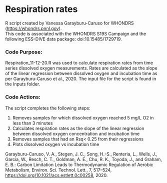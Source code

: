 # Respiration rates
  
R script created by Vanessa Garayburu-Caruso for WHONDRS (https://whondrs.pnnl.gov).  
This code is associated with the WHONDRS S19S Campaign and the following ESS-DIVE data package: doi:10.15485/1729719.  
  
### Code Purpose:
Respiration_11-12-20.R was used to calculate respiration rates from time series dissolved oxygen measurements. Rates are calculated as the slope of the linear regression between dissolved oxygen and incubation time as per Garayburu-Caruso et al., 2020. 
The input file for the script is found in the Inputs folder.  
  
### Code Actions:
The script completes the following steps:   

1. Removes samples for which dissolved oxygen reached 5 mg/L O2 in less than 3 minutes
2. Calculates respiration rates as the slope of the linear regression between dissolved oxygen concentration and incubation time
3. Removes samples that had an Rsq< 0.25 from their regressions
4. Plots dissolved oxygen vs incubation time


Garayburu-Caruso, V. A., Stegen, J. C., Song, H.-S., Renteria, L., Wells, J., Garcia, W., Resch, C. T., Goldman, A. E., Chu, R. K., Toyoda, J., and Graham, E. B.: Carbon Limitation Leads to Thermodynamic Regulation of Aerobic Metabolism, Environ. Sci. Technol. Lett., 7, 517–524, https://doi.org/10.1021/acs.estlett.0c00258, 2020.
